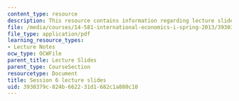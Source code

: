 ```yaml
---
content_type: resource
description: This resource contains information regarding lecture slide 6.
file: /media/courses/14-581-international-economics-i-spring-2013/3930379c824b662231d1682c1a880c10_MIT14_581S13_Lecslides6.pdf
file_type: application/pdf
learning_resource_types:
- Lecture Notes
ocw_type: OCWFile
parent_title: Lecture Slides
parent_type: CourseSection
resourcetype: Document
title: Session 6 lecture slides
uid: 3930379c-824b-6622-31d1-682c1a880c10
---
```

